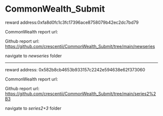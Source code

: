 # CommonWealth_Submit

reward address:0xfa8d0fc1c3fc17396ace8758079b42ec2dc7bd79

CommonWealth report url:

Github report url: https://github.com/crescentii/CommonWealth_Submit/tree/main/newseries

navigate to _newseries_ folder



---
reward address: 0x582b8cb4653b933157c2242e594638e62f373060

CommonWealth report url:

Github report url: https://github.com/crescentii/CommonWealth_Submit/tree/main/series2%2B3

navigate to _series2+3_ folder
